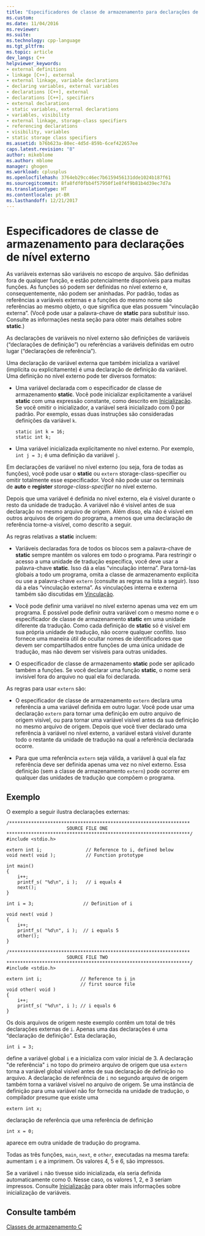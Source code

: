 ```yaml
---
title: "Especificadores de classe de armazenamento para declarações de nível externo | Microsoft Docs"
ms.custom: 
ms.date: 11/04/2016
ms.reviewer: 
ms.suite: 
ms.technology: cpp-language
ms.tgt_pltfrm: 
ms.topic: article
dev_langs: C++
helpviewer_keywords:
- external definitions
- linkage [C++], external
- external linkage, variable declarations
- declaring variables, external variables
- declarations [C++], external
- declarations [C++], specifiers
- external declarations
- static variables, external declarations
- variables, visibility
- external linkage, storage-class specifiers
- referencing declarations
- visibility, variables
- static storage class specifiers
ms.assetid: b76b623a-80ec-4d5d-859b-6cef422657ee
caps.latest.revision: "8"
author: mikeblome
ms.author: mblome
manager: ghogen
ms.workload: cplusplus
ms.openlocfilehash: 3764eb29cc46ec7b6159456131dde1024b187f61
ms.sourcegitcommit: 8fa8fdf0fbb4f57950f1e8f4f9b81b4d39ec7d7a
ms.translationtype: HT
ms.contentlocale: pt-BR
ms.lasthandoff: 12/21/2017
---
```

# <a name="storage-class-specifiers-for-external-level-declarations"></a>Especificadores de classe de armazenamento para declarações de nível externo
As variáveis externas são variáveis no escopo de arquivo. São definidas fora de qualquer função, e estão potencialmente disponíveis para muitas funções. As funções só podem ser definidas no nível externo e, consequentemente, não podem ser aninhadas. Por padrão, todas as referências a variáveis externas e a funções do mesmo nome são referências ao mesmo objeto, o que significa que elas possuem “vinculação externa”. (Você pode usar a palavra-chave de **static** para substituir isso. Consulte as informações nesta seção para obter mais detalhes sobre **static**.)  
  
 As declarações de variáveis no nível externo são definições de variáveis (“declarações de definição”) ou referências a variáveis definidas em outro lugar (“declarações de referência”).  
  
 Uma declaração de variável externa que também inicializa a variável (implícita ou explicitamente) é uma declaração de definição da variável. Uma definição no nível externo pode ter diversos formatos:  
  
-   Uma variável declarada com o especificador de classe de armazenamento **static**. Você pode inicializar explicitamente a variável **static** com uma expressão constante, como descrito em [Inicialização](../c-language/initialization.md). Se você omitir o inicializador, a variável será inicializado com 0 por padrão. Por exemplo, essas duas instruções são consideradas definições da variável `k`.  
  
    ```  
    static int k = 16;  
    static int k;  
    ```  
  
-   Uma variável inicializada explicitamente no nível externo. Por exemplo, `int j = 3;` é uma definição da variável `j`.  
  
 Em declarações de variável no nível externo (ou seja, fora de todas as funções), você pode usar o **static** ou `extern` storage-class-specifier ou omitir totalmente esse especificador. Você não pode usar os terminais de **auto** e **register** *storage-class-specifier* no nível externo.  
  
 Depois que uma variável é definida no nível externo, ela é visível durante o resto da unidade de tradução. A variável não é visível antes de sua declaração no mesmo arquivo de origem. Além disso, ela não é visível em outros arquivos de origem do programa, a menos que uma declaração de referência torne-a visível, como descrito a seguir.  
  
 As regras relativas a **static** incluem:  
  
-   Variáveis declaradas fora de todos os blocos sem a palavra-chave de **static** sempre mantêm os valores em todo o programa. Para restringir o acesso a uma unidade de tradução específica, você deve usar a palavra-chave **static**. Isso dá a elas “vinculação interna”. Para torná-las globais a todo um programa, omita a classe de armazenamento explícita ou use a palavra-chave `extern` (consulte as regras na lista a seguir). Isso dá a elas “vinculação externa”. As vinculações interna e externa também são discutidas em [Vinculação](../c-language/linkage.md).  
  
-   Você pode definir uma variável no nível externo apenas uma vez em um programa. É possível pode definir outra variável com o mesmo nome e o especificador de classe de armazenamento **static** em uma unidade diferente da tradução. Como cada definição de **static** só é visível em sua própria unidade de tradução, não ocorre qualquer conflito. Isso fornece uma maneira útil de ocultar nomes de identificadores que devem ser compartilhados entre funções de uma única unidade de tradução, mas não devem ser visíveis para outras unidades.  
  
-   O especificador de classe de armazenamento **static** pode ser aplicado também a funções. Se você declarar uma função **static**, o nome será invisível fora do arquivo no qual ela foi declarada.  
  
 As regras para usar `extern` são:  
  
-   O especificador de classe de armazenamento `extern` declara uma referência a uma variável definida em outro lugar. Você pode usar uma declaração `extern` para tornar uma definição em outro arquivo de origem visível, ou para tornar uma variável visível antes da sua definição no mesmo arquivo de origem. Depois que você tiver declarado uma referência à variável no nível externo, a variável estará visível durante todo o restante da unidade de tradução na qual a referência declarada ocorre.  
  
-   Para que uma referência `extern` seja válida, a variável à qual ela faz referência deve ser definida apenas uma vez no nível externo. Essa definição (sem a classe de armazenamento `extern`) pode ocorrer em qualquer das unidades de tradução que compõem o programa.  
  
## <a name="example"></a>Exemplo  
 O exemplo a seguir ilustra declarações externas:  
  
```  
/******************************************************************  
                      SOURCE FILE ONE   
*******************************************************************/  
#include <stdio.h>  
  
extern int i;                // Reference to i, defined below   
void next( void );           // Function prototype              
  
int main()  
{  
    i++;  
    printf_s( "%d\n", i );   // i equals 4   
    next();  
}  
  
int i = 3;                  // Definition of i  
  
void next( void )  
{  
    i++;  
    printf_s( "%d\n", i );  // i equals 5  
    other();  
}  
  
/******************************************************************  
                      SOURCE FILE TWO   
*******************************************************************/  
#include <stdio.h>  
  
extern int i;              // Reference to i in   
                           // first source file   
void other( void )  
{  
    i++;  
    printf_s( "%d\n", i ); // i equals 6   
}  
```  
  
 Os dois arquivos de origem neste exemplo contêm um total de três declarações externas de `i`. Apenas uma das declarações é uma “declaração de definição”. Esta declaração,  
  
```  
int i = 3;  
```  
  
 define a variável global `i` e a inicializa com valor inicial de 3. A declaração "de referência" `i` no topo do primeiro arquivo de origem que usa `extern` torna a variável global visível antes de sua declaração de definição no arquivo. A declaração de referência de `i` no segundo arquivo de origem também torna a variável visível no arquivo de origem. Se uma instância de definição para uma variável não for fornecida na unidade de tradução, o compilador presume que existe uma  
  
```  
extern int x;  
```  
  
 declaração de referência que uma referência de definição  
  
```  
int x = 0;  
```  
  
 aparece em outra unidade de tradução do programa.  
  
 Todas as três funções, `main`, `next`, e `other`, executadas na mesma tarefa: aumentam `i` e a imprimem. Os valores 4, 5 e 6, são impressos.  
  
 Se a variável `i` não tivesse sido inicializada, ela seria definida automaticamente como 0. Nesse caso, os valores 1, 2, e 3 seriam impressos. Consulte [Inicialização](../c-language/initialization.md) para obter mais informações sobre inicialização de variáveis.  
  
## <a name="see-also"></a>Consulte também  
 [Classes de armazenamento C](../c-language/c-storage-classes.md)